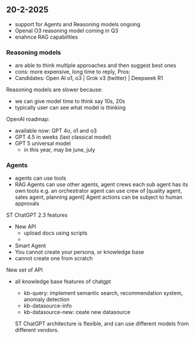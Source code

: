 ## 20-2-2025
- support for Agents and Reasoning models ongoing
- OpenaI O3 reasoning model coming in Q3
- enahnce RAG capabilities
### Reasoning models
- are able to think multiple approaches and then suggest best ones
- cons: more expensive, long time to reply, Pros: 
- Candidates: Open AI o1, o3 | Grok v3 (twitter) | Deepseek R1

Reasoning models are slower because:
- we can give model time to think say 10s, 20s
- typically user can see what model is thinking

OpenAI roadmap:
- available now: GPT 4o, o1 and o3
- GPT 4.5 in weeks (last classical model)
- GPT 5 universal model
    - in this year, may be june, july

### Agents
- agents can use tools 
- RAG
Agents can use other agents, agent crews
each sub agent has its own tools
e.g. an orchestrator agent can use crew of [quality agent, sales agent, planning agent]
Agent actions can be subject to human approvals

ST ChatGPT 2.3 features
- New API
    - upload docs using scripts
    - 
- Smart Agent
- You cannot create your persona, or knowledge base
- cannot create one from scratch

New set of API
- all knowledge base features of chatgpt
  - kb-query: implement semantic search, recommendation system, anomaly detection
  - kb-datasource-info
  - kb-datasource-new: ceate new datasource

  ST ChatGPT architecture is flexible, and can use different models from different vendors.